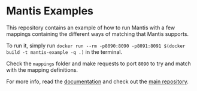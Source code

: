 # Mantis Examples

This repository contains an example of how to run Mantis with a few mappings containing the different ways of matching that Mantis supports.

To run it, simply run `docker run --rm -p8090:8090 -p8091:8091 $(docker build -t mantis-example -q .)` in the terminal.

Check the `mappings` folder and make requests to port `8090` to try and match with the mapping definitions.

For more info, read the [documentation](https://dubonzi.github.io/mantis) and check out the [main repository](https://github.com/dubonzi/mantis).